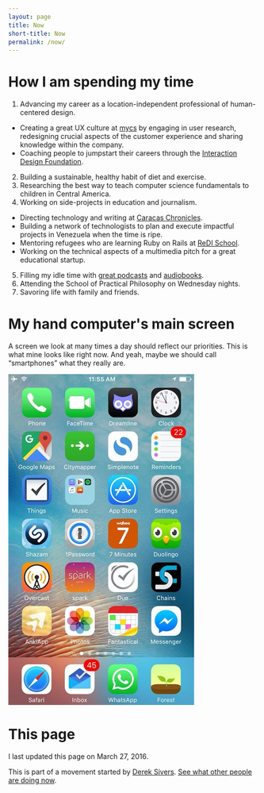 ```yaml
---
layout: page
title: Now
short-title: Now
permalink: /now/
---
```


# How I am spending my time
1. Advancing my career as a location-independent professional of human-centered design.
  * Creating a great UX culture at [mycs](http://www.mycs.de) by engaging in user research, redesigning crucial aspects of the customer experience and sharing knowledge within the company.
  * Coaching people to jumpstart their careers through the [Interaction Design Foundation](https://www.interaction-design.org/).
2. Building a sustainable, healthy habit of diet and exercise.
3. Researching the best way to teach computer science fundamentals to children in Central America.
4. Working on side-projects in education and journalism.
  * Directing technology and writing at [Caracas Chronicles](http://www.caracaschronicles.com).
  * Building a network of technologists to plan and execute impactful projects in Venezuela when the time is ripe.
  * Mentoring refugees who are learning Ruby on Rails at [ReDI School](http://www.redi.org).
  * Working on the technical aspects of a multimedia pitch for a great educational startup.
5. Filling my idle time with [great podcasts](http://fourhourworkweek.com/podcast/) and [audiobooks](http://www.audible.com/pd/Nonfiction/A-Guide-to-the-Good-Life-Audiobook/B00G6ZLMDC).
6. Attending the School of Practical Philosophy on Wednesday nights.
7. Savoring life with family and friends.

# My hand computer's main screen
A screen we look at many times a day should reflect our priorities. This is
what mine looks like right now. And yeah, maybe we should call “smartphones” what they really are.

![This is my iPhone's current main screen.](/img/screens/screen-2016.03.25.jpg)

# This page
I last updated this page on March 27, 2016.

This is part of a movement started by [Derek Sivers](https://sivers.org/). [See what other people are doing now](http://www.nownownow.com).
